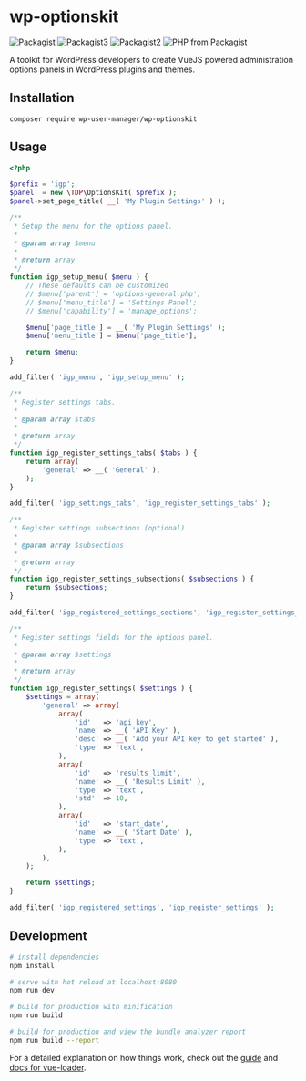 # wp-optionskit

![Packagist](https://img.shields.io/packagist/dt/wp-user-manager/wp-optionskit.svg) ![Packagist3](https://img.shields.io/packagist/v/wp-user-manager/wp-optionskit.svg) ![Packagist2](https://img.shields.io/packagist/l/wp-user-manager/wp-optionskit.svg) ![PHP from Packagist](https://img.shields.io/packagist/php-v/wp-user-manager/wp-optionskit.svg)

A toolkit for WordPress developers to create VueJS powered administration options panels in WordPress plugins and themes.

## Installation

`composer require wp-user-manager/wp-optionskit`

## Usage

```php
<?php

$prefix = 'igp';
$panel  = new \TDP\OptionsKit( $prefix );
$panel->set_page_title( __( 'My Plugin Settings' ) );

/**
 * Setup the menu for the options panel.
 *
 * @param array $menu
 *
 * @return array
 */
function igp_setup_menu( $menu ) {
	// These defaults can be customized
	// $menu['parent'] = 'options-general.php';
	// $menu['menu_title'] = 'Settings Panel';
	// $menu['capability'] = 'manage_options';

	$menu['page_title'] = __( 'My Plugin Settings' );
	$menu['menu_title'] = $menu['page_title'];

	return $menu;
}

add_filter( 'igp_menu', 'igp_setup_menu' );

/**
 * Register settings tabs.
 *
 * @param array $tabs
 *
 * @return array
 */
function igp_register_settings_tabs( $tabs ) {
	return array(
		'general' => __( 'General' ),
	);
}

add_filter( 'igp_settings_tabs', 'igp_register_settings_tabs' );

/**
 * Register settings subsections (optional)
 *
 * @param array $subsections
 *
 * @return array
 */
function igp_register_settings_subsections( $subsections ) {
	return $subsections;
}

add_filter( 'igp_registered_settings_sections', 'igp_register_settings_subsections' );

/**
 * Register settings fields for the options panel.
 *
 * @param array $settings
 *
 * @return array
 */
function igp_register_settings( $settings ) {
	$settings = array(
		'general' => array(
			array(
				'id'   => 'api_key',
				'name' => __( 'API Key' ),
				'desc' => __( 'Add your API key to get started' ),
				'type' => 'text',
			),
			array(
				'id'   => 'results_limit',
				'name' => __( 'Results Limit' ),
				'type' => 'text',
				'std'  => 10,
			),
			array(
				'id'   => 'start_date',
				'name' => __( 'Start Date' ),
				'type' => 'text',
			),
		),
	);

	return $settings;
}

add_filter( 'igp_registered_settings', 'igp_register_settings' );
````

## Development

``` bash
# install dependencies
npm install

# serve with hot reload at localhost:8080
npm run dev

# build for production with minification
npm run build

# build for production and view the bundle analyzer report
npm run build --report
```

For a detailed explanation on how things work, check out the [guide](http://vuejs-templates.github.io/webpack/) and [docs for vue-loader](http://vuejs.github.io/vue-loader).
